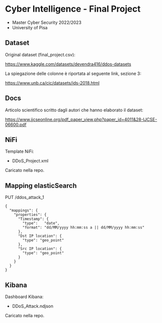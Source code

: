 # Cyber Intelligence - Final Project
- Master Cyber Security 2022/2023
- University of Pisa

## Dataset
Original dataset (final_project.csv):

https://www.kaggle.com/datasets/devendra416/ddos-datasets

La spiegazione delle colonne è riportata al seguente link, sezione 3:

https://www.unb.ca/cic/datasets/ids-2018.html

## Docs
Articolo scientifico scritto dagli autori che hanno elaborato il dataset:

https://www.ijcseonline.org/pdf_paper_view.php?paper_id=4011&28-IJCSE-06600.pdf

## NiFi
Template NiFi:
- DDoS_Project.xml

Caricato nella repo.

## Mapping elasticSearch
PUT /ddos_attack_1
```
{
  "mappings": {
    "properties": {
      "Timestamp": {
        "type":   "date",
        "format": "dd/MM/yyyy hh:mm:ss a || dd/MM/yyyy hh:mm:ss"
      },
      "Dst IP location": {
        "type": "geo_point"
      },
      "Src IP location": {
        "type": "geo_point"
      }
    }
  }
}
```

## Kibana
Dashboard Kibana:
- DDoS_Attack.ndjson

Caricato nella repo. 
